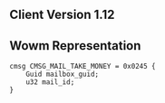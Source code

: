 ## Client Version 1.12

## Wowm Representation
```rust,ignore
cmsg CMSG_MAIL_TAKE_MONEY = 0x0245 {
    Guid mailbox_guid;    
    u32 mail_id;    
}

```
